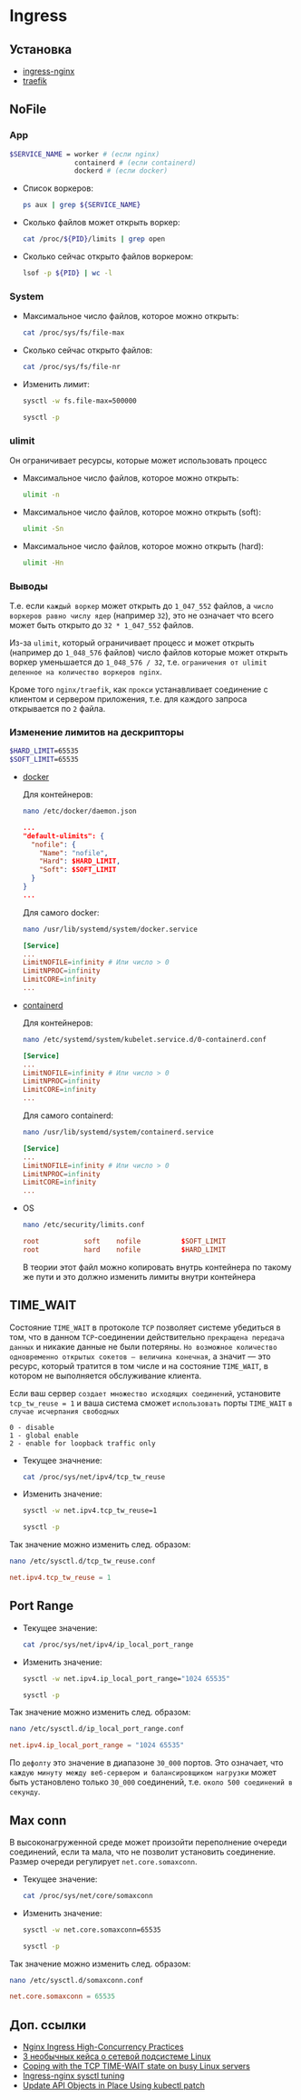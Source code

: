 # Ingress

## Установка 

* [ingress-nginx](./nginx.md)
* [traefik](./traefik.md)

## NoFile

### App

```bash
$SERVICE_NAME = worker # (если nginx)
                containerd # (если containerd)
                dockerd # (если docker)
```

* Список воркеров:
  ```bash
  ps aux | grep ${SERVICE_NAME}
  ```
* Сколько файлов может открыть воркер:
  ```bash
  cat /proc/${PID}/limits | grep open
  ```
* Сколько сейчас открыто файлов воркером:
  ```bash
  lsof -p ${PID} | wc -l
  ```

### System

* Максимальное число файлов, которое можно открыть:
  ```bash
  cat /proc/sys/fs/file-max
  ```
* Сколько сейчас открыто файлов:
  ```bash
  cat /proc/sys/fs/file-nr
  ```
* Изменить лимит:
  ```bash
  sysctl -w fs.file-max=500000

  sysctl -p
  ```

### ulimit

Он ограничивает ресурсы, которые может использовать процесс

* Максимальное число файлов, которое можно открыть:
  ```bash
  ulimit -n
  ```
* Максимальное число файлов, которое можно открыть (soft):
  ```bash
  ulimit -Sn
  ```
* Максимальное число файлов, которое можно открыть (hard):
  ```bash
  ulimit -Hn
  ```

### Выводы

Т.е. если `каждый воркер` может открыть до `1_047_552` файлов, а `число воркеров равно числу ядер` (например `32`), это не означает что всего может быть открыто до `32 * 1_047_552` файлов.

Из-за `ulimit`, который ограничивает процесс и может открыть (например до `1_048_576` файлов) число файлов которые может открыть воркер уменьшается до `1_048_576 / 32`, т.е. `ограничения от ulimit деленное на количество воркеров nginx`.

Кроме того `nginx/traefik`, как `прокси` устанавливает соединение с клиентом и сервером приложения, т.е. для каждого запроса открывается по `2` файла.

### Изменение лимитов на дескрипторы

```bash
$HARD_LIMIT=65535
$SOFT_LIMIT=65535
```

* [docker](../../02-container-runtime/docker/install.md)
  
  Для контейнеров:

  ```bash
  nano /etc/docker/daemon.json
  ```

  ```json
  ...
  "default-ulimits": {
    "nofile": {
      "Name": "nofile",
      "Hard": $HARD_LIMIT,
      "Soft": $SOFT_LIMIT
    }
  }
  ...
  ```

  Для самого docker:

  ```bash
  nano /usr/lib/systemd/system/docker.service
  ```

  ```conf
  [Service]
  ...
  LimitNOFILE=infinity # Или число > 0
  LimitNPROC=infinity
  LimitCORE=infinity
  ...
  ```
* [containerd](../../02-container-runtime/containerd/install.md)

  Для контейнеров:

  ```bash
  nano /etc/systemd/system/kubelet.service.d/0-containerd.conf
  ```

  ```conf
  [Service]
  ...
  LimitNOFILE=infinity # Или число > 0
  LimitNPROC=infinity
  LimitCORE=infinity
  ...
  ```

  Для самого containerd:

  ```bash
  nano /usr/lib/systemd/system/containerd.service
  ```

  ```conf
  [Service]
  ...
  LimitNOFILE=infinity # Или число > 0
  LimitNPROC=infinity
  LimitCORE=infinity
  ...
  ```
* OS
  ```bash
  nano /etc/security/limits.conf
  ```

  ```conf
  root           soft    nofile          $SOFT_LIMIT
  root           hard    nofile          $HARD_LIMIT
  ```

  В теории этот файл можно копировать внутрь контейнера по такому же пути и это должно изменить лимиты внутри контейнера

## TIME_WAIT

Состояние `TIME_WAIT` в протоколе `TCP` позволяет системе убедиться в том, что в данном `TCP`-соединении действительно `прекращена передача данных` и никакие данные не были потеряны. `Но возможное количество одновременно открытых сокетов — величина конечная`, а значит — это ресурс, который тратится в том числе и на состояние `TIME_WAIT`, в котором не выполняется обслуживание клиента.

Если ваш сервер `создает множество исходящих соединений`, установите `tcp_tw_reuse = 1` и ваша система сможет `использовать` порты `TIME_WAIT` `в случае исчерпания свободных`

```
0 - disable
1 - global enable
2 - enable for loopback traffic only
```

* Текущее значнение:
  ```bash
  cat /proc/sys/net/ipv4/tcp_tw_reuse
  ```
* Изменить значение:
  ```bash
  sysctl -w net.ipv4.tcp_tw_reuse=1

  sysctl -p
  ```

Так значение можно изменить след. образом:

```bash
nano /etc/sysctl.d/tcp_tw_reuse.conf
```

```conf
net.ipv4.tcp_tw_reuse = 1
```

## Port Range

* Текущее значение:
  ```bash
  cat /proc/sys/net/ipv4/ip_local_port_range
  ```
* Изменить значение:
  ```bash
  sysctl -w net.ipv4.ip_local_port_range="1024 65535"

  sysctl -p
  ```

Так значение можно изменить след. образом:

```bash
nano /etc/sysctl.d/ip_local_port_range.conf
```

```conf
net.ipv4.ip_local_port_range = "1024 65535"
```

По `дефолту` это значение в диапазоне `30_000` портов. Это означает, что `каждую минуту между веб-сервером и балансировщиком нагрузки` может быть установлено только `30_000` соединений, т.е. `около 500 соединений в секунду`.

## Max conn

В высоконагруженной среде может произойти переполнение очереди соединений, если та мала, что не позволит установить соединение. Размер очереди регулирует `net.core.somaxconn`. 

* Текущее значение:
  ```bash
  cat /proc/sys/net/core/somaxconn
  ```
* Изменить значение:
  ```bash
  sysctl -w net.core.somaxconn=65535

  sysctl -p
  ```

Так значение можно изменить след. образом:

```bash
nano /etc/sysctl.d/somaxconn.conf
```

```conf
net.core.somaxconn = 65535
```

## Доп. ссылки

* [Nginx Ingress High-Concurrency Practices](https://www.tencentcloud.com/document/product/457/38300)
* [3 необычных кейса о сетевой подсистеме Linux](https://habr.com/ru/companies/flant/articles/343348/)
* [Coping with the TCP TIME-WAIT state on busy Linux servers](https://vincent.bernat.ch/en/blog/2014-tcp-time-wait-state-linux)
* [Ingress-nginx sysctl tuning](https://kubernetes.github.io/ingress-nginx/examples/customization/sysctl/)
* [Update API Objects in Place Using kubectl patch](https://kubernetes.io/docs/tasks/manage-kubernetes-objects/update-api-object-kubectl-patch/)
